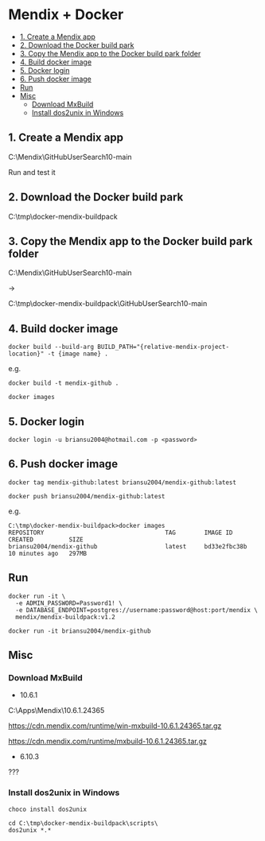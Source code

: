 # Mendix + Docker

- [1. Create a Mendix app](#1-create-a-mendix-app)
- [2. Download the Docker build park](#2-download-the-docker-build-park)
- [3. Copy the Mendix app to the Docker build park folder](#3-copy-the-mendix-app-to-the-docker-build-park-folder)
- [4. Build docker image](#4-build-docker-image)
- [5. Docker login](#5-docker-login)
- [6. Push docker image](#6-push-docker-image)
- [Run](#run)
- [Misc](#misc)
  - [Download MxBuild](#download-mxbuild)
  - [Install dos2unix in Windows](#install-dos2unix-in-windows)

## 1. Create a Mendix app

C:\Mendix\GitHubUserSearch10-main

Run and test it

## 2. Download the Docker build park

C:\tmp\docker-mendix-buildpack

## 3. Copy the Mendix app to the Docker build park folder

C:\Mendix\GitHubUserSearch10-main

->

C:\tmp\docker-mendix-buildpack\GitHubUserSearch10-main

## 4. Build docker image

```dos
docker build --build-arg BUILD_PATH="{relative-mendix-project-location}" -t {image name} .

```

e.g.

<!-- docker build --build-arg BUILD_PATH="./GitHubUserSearch10-main" -t mendix-github . -->

```dos
docker build -t mendix-github .

docker images
```

<!-- docker build --build-arg BUILD_PATH="./GitHubUserSearch10-main" -t mendix/mendix-buildpack:v5.0.4 . -->

## 5. Docker login

```dos
docker login -u briansu2004@hotmail.com -p <password>
```

## 6. Push docker image

```dos
docker tag mendix-github:latest briansu2004/mendix-github:latest

docker push briansu2004/mendix-github:latest
```

e.g.

```text
C:\tmp\docker-mendix-buildpack>docker images            
REPOSITORY                                  TAG        IMAGE ID       CREATED          SIZE
briansu2004/mendix-github                   latest     bd33e2fbc38b   10 minutes ago   297MB
```

## Run

```dos
docker run -it \
  -e ADMIN_PASSWORD=Password1! \
  -e DATABASE_ENDPOINT=postgres://username:password@host:port/mendix \
  mendix/mendix-buildpack:v1.2  
```

```dos
docker run -it briansu2004/mendix-github
```

## Misc

### Download MxBuild

- 10.6.1

C:\Apps\Mendix\10.6.1.24365

<https://cdn.mendix.com/runtime/win-mxbuild-10.6.1.24365.tar.gz>

<https://cdn.mendix.com/runtime/mxbuild-10.6.1.24365.tar.gz>

- 6.10.3

???

### Install dos2unix in Windows

```dos
choco install dos2unix

cd C:\tmp\docker-mendix-buildpack\scripts\
dos2unix *.*
```

